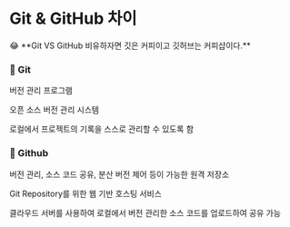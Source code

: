 # Git & GitHub 차이

<aside>
😂 **Git VS GitHub 
비유하자면 깃은 커피이고 깃허브는 커피샵이다.**

</aside>

### 📌 Git

버전 관리 프로그램

오픈 소스 버전 관리 시스템

로컬에서 프로젝트의 기록을 스스로 관리할 수 있도록 함

### 📌 Github

버전 관리, 소스 코드 공유, 분산 버전 제어 등이 가능한 원격 저장소

Git Repository를 위한 웹 기반 호스팅 서비스

클라우드 서버를 사용하여 로컬에서 버전 관리한 소스 코드를 업로드하여 공유 가능